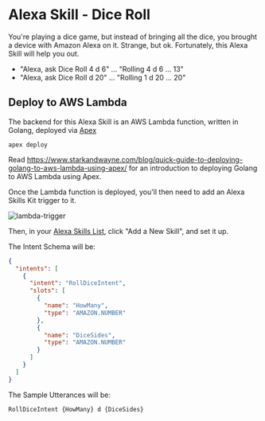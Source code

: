 # Alexa Skill - Dice Roll

You're playing a dice game, but instead of bringing all the dice, you brought a device with Amazon Alexa on it. Strange, but ok. Fortunately, this Alexa Skill will help you out.

* "Alexa, ask Dice Roll 4 d 6" ... "Rolling 4 d 6 ... 13"
* "Alexa, ask Dice Roll d 20" ... "Rolling 1 d 20 ... 20"

## Deploy to AWS Lambda

The backend for this Alexa Skill is an AWS Lambda function, written in Golang, deployed via [Apex](https://apex.run)

```
apex deploy
```

Read https://www.starkandwayne.com/blog/quick-guide-to-deploying-golang-to-aws-lambda-using-apex/ for an introduction to deploying Golang to AWS Lambda using Apex.

Once the Lambda function is deployed, you'll then need to add an Alexa Skills Kit trigger to it.

![lambda-trigger](https://cl.ly/3f1B3l1J1b3w/download/Image%202017-01-10%20at%203.34.50%20PM.png)

Then, in your [Alexa Skills List](https://developer.amazon.com/edw/home.html#/skills/list), click "Add a New Skill", and set it up.

The Intent Schema will be:

```json
{
  "intents": [
    {
      "intent": "RollDiceIntent",
      "slots": [
        {
          "name": "HowMany",
          "type": "AMAZON.NUMBER"
        },
        {
          "name": "DiceSides",
          "type": "AMAZON.NUMBER"
        }
      ]
    }
  ]
}
```

The Sample Utterances will be:

```
RollDiceIntent {HowMany} d {DiceSides}
```
